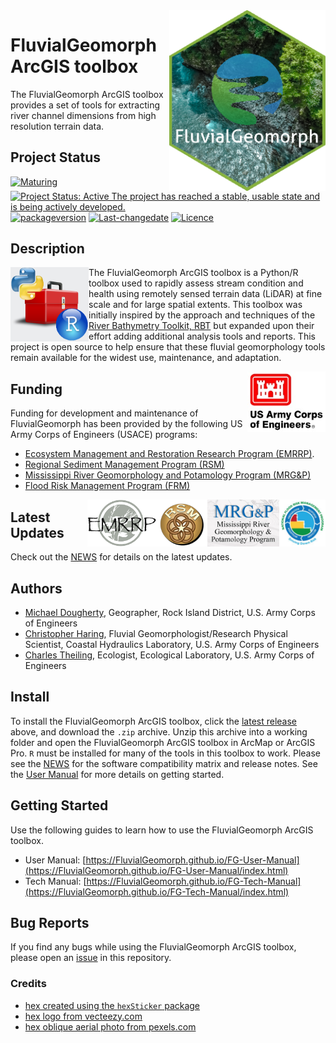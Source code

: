 <img src="docs/images/FG-hex.png" width=250 align="right" />

# FluvialGeomorph ArcGIS toolbox
The FluvialGeomorph ArcGIS toolbox provides a set of tools for extracting river channel dimensions from high resolution terrain data.  

## Project Status
[![Maturing](https://img.shields.io/badge/lifecycle-maturing-blue.svg)](https://www.tidyverse.org/lifecycle)
[![Project Status: Active The project has reached a stable, usable state and is being actively developed.](https://www.repostatus.org/badges/latest/active.svg)](https://www.repostatus.org/#active)
[![packageversion](https://img.shields.io/badge/Package%20version-0.1.40-orange.svg?style=flat-square)](commits/master)
[![Last-changedate](https://img.shields.io/badge/last%20change-2020--09--27-yellowgreen.svg)](/commits/master)
[![Licence](https://img.shields.io/badge/licence-CC0-blue.svg)](http://choosealicense.com/licenses/cc0-1.0/)

## Description

<img src="docs/images/python_r_toolbox.png" width=125 align="left"  />

The FluvialGeomorph ArcGIS toolbox is a Python/R toolbox used to rapidly assess stream condition and health using remotely sensed terrain data (LiDAR) at fine scale and for large spatial extents. This toolbox was initially inspired by the approach and techniques of the [River Bathymetry Toolkit, RBT](https://essa.com/explore-essa/tools/river-bathymetry-toolkit-rbt/#1512261459195-77c49866-a2eb) but expanded upon their effort adding additional analysis tools and reports. This project is open source to help ensure that these fluvial geomorphology tools remain available for the widest use, maintenance, and adaptation. 

<img src="docs/images/HDQLO-03_h120.jpg" width=125 align="right" />

## Funding
Funding for development and maintenance of FluvialGeomorph has been provided by the following US Army Corps of Engineers (USACE) programs:

* [Ecosystem Management and Restoration Research Program (EMRRP)](https://emrrp.el.erdc.dren.mil).
* [Regional Sediment Management Program (RSM)](https://rsm.usace.army.mil/)
* [Mississippi River Geomorphology and Potamology Program (MRG&P)](https://www.mvd.usace.army.mil/Missions/Mississippi-River-Science-Technology/MS-River-Geomorphology-Potamology/)
* [Flood Risk Management Program (FRM)](https://www.iwr.usace.army.mil/Missions/Flood-Risk-Management/Flood-Risk-Management-Program/)

<img src="docs/images/FRMP_300.png" height=75 align="right" /><img src="docs/images/MRG&P_300.png" height=75 align="right" /><img src="docs/images/RSMlogo.png" height=75 align="right" /><img src="docs/images/EMRRP_logo_300.png" height=75 align="right" />

## Latest Updates
Check out the [NEWS](NEWS.md) for details on the latest updates. 

## Authors
* [Michael Dougherty](mailto:Michael.P.Dougherty@usace.army.mil), Geographer, Rock Island District, U.S. Army Corps of Engineers
* [Christopher Haring](mailto:Christopher.P.Haring@usace.army.mil), Fluvial Geomorphologist/Research Physical Scientist, Coastal Hydraulics Laboratory, U.S. Army Corps of Engineers
* [Charles Theiling](mailto:Charles.H.Theiling@usace.army.mil), Ecologist, Ecological Laboratory, U.S. Army Corps of Engineers

## Install
To install the FluvialGeomorph ArcGIS toolbox, click the [latest release](https://github.com/FluvialGeomorph/FluvialGeomorph-toolbox/releases/latest) above, and download the `.zip` archive. Unzip this archive into a working folder and open the FluvialGeomorph ArcGIS toolbox in ArcMap or ArcGIS Pro. `R` must be installed for many of the tools in this toolbox to work. Please see the [NEWS](NEWS.md) for the software compatibility matrix and release notes. See the [User Manual](https://FluvialGeomorph.github.io/FG-User-Manual/index.html) for more details on getting started. 

## Getting Started
Use the following guides to learn how to use the FluvialGeomorph ArcGIS toolbox. 

* User Manual: [https://FluvialGeomorph.github.io/FG-User-Manual](https://FluvialGeomorph.github.io/FG-User-Manual/index.html)
* Tech Manual: [https://FluvialGeomorph.github.io/FG-Tech-Manual](https://FluvialGeomorph.github.io/FG-Tech-Manual/index.html)

## Bug Reports
If you find any bugs while using the FluvialGeomorph ArcGIS toolbox, please open an [issue](https://github.com/FluvialGeomorph/FluvialGeomorph/issues) in this repository. 

### Credits
* [hex created using the `hexSticker` package](https://github.com/GuangchuangYu/hexSticker)
* [hex logo from vecteezy.com](https://www.vecteezy.com/free-vector/natural)
* [hex oblique aerial photo from pexels.com](https://www.pexels.com/@donaldtong94)